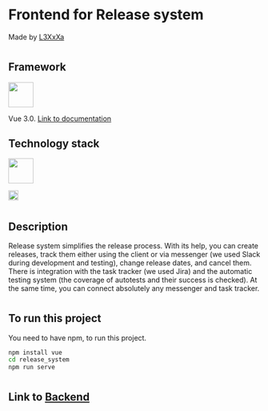 # Frontend for Release system

Made by [L3XxXa](https://github.com/L3XxXa)

#

## Framework

[<img src="https://upload.wikimedia.org/wikipedia/commons/f/f1/Vue.png"   width="50" height="50">](https://vuejs.org/)

Vue 3.0. [Link to documentation](https://vuejs.org/guide/)

## Technology stack

[<img src="https://vee-validate.logaretm.com/v3/logo.png"   width="50" height="50">](https://vee-validate.logaretm.com/v3/guide/basics.html#validation-provider)

[<img src="https://upload.wikimedia.org/wikipedia/commons/thumb/d/d1/Axios_%28computer_library%29_logo.svg/1280px-Axios_%28computer_library%29_logo.svg.png"  height="20">](https://axios-http.com/docs/intro)

#

## Description
Release system simplifies the release process. With its help, you can create releases, track them either using the client or via messenger (we used Slack during development and testing), change release dates, and cancel them. There is integration with the task tracker (we used Jira) and the automatic testing system (the coverage of autotests and their success is checked). At the same time, you can connect absolutely any messenger and task tracker.


#
## To run this project

You need to have npm, to run this project.
``` Bash
npm install vue
cd release_system
npm run serve
```

#

## Link to [Backend](https://gitlab.com/ReleaseSystem/project)  